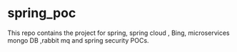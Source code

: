 # spring_poc

This repo contains the project for spring, spring cloud , Bing, microservices mongo DB ,rabbit mq and spring security POCs.
